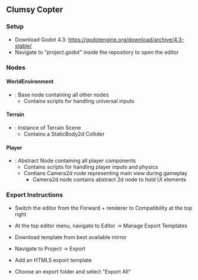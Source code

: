## Clumsy Copter

### Setup

- Download Godot 4.3: https://godotengine.org/download/archive/4.3-stable/
- Navigate to "project.godot" inside the repository to open the editor

### Nodes

#### WorldEnvironment
- : Base node containing all other nodes
  - Contains scripts for handling universal inputs

#### Terrain
- : Instance of Terrain Scene
  - Contains a StaticBody2d Collider

#### Player
- : Abstract Node containing all player components
  - Contains scripts for handling player inputs and physics
  - Contians Camera2d node representing main view during gameplay
    - Camera2d node contains abstract 2d node to hold UI elements


### Export Instructions

- Switch the editor from the Forward + renderer to Compatibility at the top right

- At the top editor menu, navigate to Editor -> Manage Export Templates
- Download template from best available mirror

- Navigate to Project -> Export
- Add an HTML5 export template
- Choose an export folder and select "Export All"